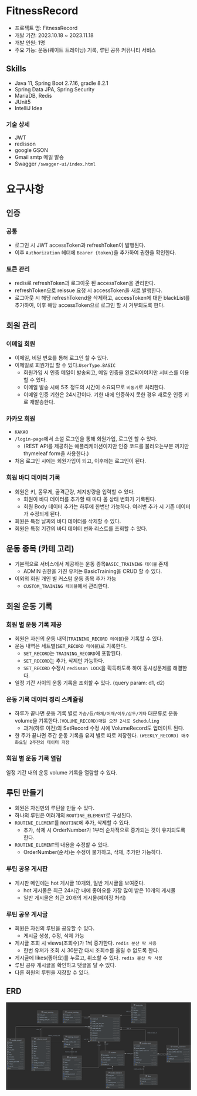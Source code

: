 # FitnessRecord
- 프로젝트 명: FitnessRecord
- 개발 기간: 2023.10.18 ~ 2023.11.18
- 개발 인원: 1명
- 주요 기능: 운동(웨이트 트레이닝) 기록, 루틴 공유 커뮤니티 서비스

## Skills
- Java 11, Spring Boot 2.7.16, gradle 8.2.1
- Spring Data JPA, Spring Security
- MariaDB, Redis
- JUnit5
- IntelliJ Idea

### 기술 상세
- JWT
- redisson
- google GSON
- Gmail smtp 메일 발송
- Swagger `/swagger-ui/index.html`

# 요구사항 

## 인증
### 공통
- 로그인 시 JWT accessToken과 refreshToken이 발행된다.
- 이후 `Authorization` 헤더에 `Bearer {token}`을 추가하여 권한을 확인한다.

### 토큰 관리
- redis로 refreshToken과 로그아웃 된 accessToken을 관리한다.
- refreshToken으로 reissue 요청 시 accessToken을 새로 발행한다.
- 로그아웃 시 해당 refreshTokend을 삭제하고, accessToken에 대한 blackList를 추가하여, 이후 해당 accessToken으로 로그인 할 시 거부되도록 한다. 

## 회원 관리
### 이메일 회원
- 이메일, 비밀 번호를 통해 로그인 할 수 있다.
- 이메일로 회원가입 할 수 있다.`UserType.BASIC`
  - 회원가입 시 인증 메일이 발송되고, 메일 인증을 완료되어야지만 서비스를 이용할 수 있다.
  - 이메일 발송 시에 5초 정도의 시간이 소요되므로 `비동기`로 처리한다.
  - 이메일 인증 기한은 24시간이다. 기한 내에 인증하지 못한 경우 새로운 인증 키로 재발송한다.

### 카카오 회원
- `KAKAO`
- `/login-page`에서 소셜 로그인을 통해 회원가입, 로그인 할 수 있다.
  - (REST API를 제공하는 애플리케이션이지만 인증 코드를 불러오는부분 까지만 thymeleaf form을 사용한다.) 
- 처음 로그인 시에는 회원가입이 되고, 이후에는 로그인이 된다.

### 회원 바디 데이터 기록
- 회원은 키, 몸무게, 골격근량, 체지방량을 입력할 수 있다.
  - 회원이 바디 데이터를 추가할 때 마다 몸 상태 변화가 기록된다.
  - 회원 Body 데이터 추가는 하루에 한번만 가능하다. 여러번 추가 시 기존 데이터가 수정되게 된다.
- 회원은 특정 날짜의 바디 데이터를 삭제할 수 있다.
- 회원은 특정 기간의 바디 데이터 변화 리스트를 조회할 수 있다.

## 운동 종목 (카테 고리)
- 기본적으로 서비스에서 제공하는 운동 종목`BASIC_TRAINING 테이블` 존재
  - ADMIN 권한을 가진 유저는 BasicTraining을 CRUD 할 수 있다.
- 이외의 회원 개인 별 커스텀 운동 종목 추가 가능
  - `CUSTOM_TRAINING 테이블`에서 관리한다.

## 회원 운동 기록
### 회원 별 운동 기록 제공
- 회원은 자신의 운동 내역(`TRAINING_RECORD 테이블`)을 기록할 수 있다.
- 운동 내역은 세트별(`SET_RECORD 테이블`)로 기록한다.
  - `SET_RECORD`는 `TRAINING_RECORD`에 포함된다.
  - `SET_RECORD`는 추가, 삭제만 가능하다.
  - `SET_RECORD` 수정시 `redisson LOCK`을 획득하도록 하여 동시성문제를 해결한다.
- 일정 기간 사이의 운동 기록을 조회할 수 있다. (query param: d1, d2)

### 운동 기록 데이터 정리 스케쥴링
- 하루가 끝나면 운동 기록 별로 `가슴/등/하체/어깨/이두/삼두/기타` 대분류로 운동 volume을 기록한다.`(VOLUME_RECORD)매일 오전 2시로 Scheduling`
  - 과거(하루 이전)의 SetRecord 수정 시에 VolumeRecord도 업데이트 된다. 
- 한 주가 끝나면 주간 운동 기록을 유저 별로 따로 저장한다. `(WEEKLY_RECORD) 매주 화요일 2주전의 데이터 저장`

### 회원 별 운동 기록 열람
일정 기간 내의 운동 volume 기록을 열람할 수 있다.

## 루틴 만들기
- 회원은 자신만의 루틴을 만들 수 있다.
- 하나의 루틴은 여러개의 `ROUTINE_ELEMENT`로 구성된다.
- `ROUTINE_ELEMENT`를 `ROUTINE`에 추가, 삭제할 수 있다.
  - 추가, 삭제 시 OrderNumber가 1부터 순차적으로 증가되는 것이 유지되도록 한다. 
- `ROUTINE_ELEMENT`의 내용을 수정할 수 있다. 
  - OrderNumber(순서)는 수정이 불가하고, 삭제, 추가만 가능하다.

### 루틴 공유 게시판 
- 게시판 메인에는 hot 게시글 10개와, 일반 게시글을 보여준다.
  - hot 게시물은 최근 24시간 내에 좋아요를 가장 많이 받은 10개의 게시물
  - 일반 게시물은 최근 20개의 게시물(페이징 처리)

### 루틴 공유 게시글
- 회원은 자신의 루틴을 공유할 수 있다.
  - 게시글 생성, 수정, 삭제 가능
- 게시글 조회 시 views(조회수)가 1씩 증가한다. `redis 분산 락 사용`
  - 한번 유저가 조회 시 30분간 다시 조회수를 올릴 수 없도록 한다.
- 게시글에 likes(좋아요)를 누르고, 취소할 수 있다. `redis 분산 락 사용`
- 루틴 공유 게시글을 확인하고 댓글을 달 수 있다.
- 다른 회원의 루틴을 저장할 수 있다.


## ERD
![ERD](src/main/resources/static/image/ERD.png)


